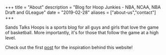 +++
title = "About"
description = "Blog for Hoop Junkies - NBA, NCAA, NBA Draft and GLeague"
date = "2019-02-28"
aliases = ["about-us","contact"]
+++

Sands Talks Hoops is a sports blog for all guys and girls that love the game of basketball. More importantly, it's for those that follow the game at a high level. 

Check out the first [post]("https://www.sandstalkshoops.com/post/should-the-nba-cancel-its-season/") for the inspiration behind this website!






